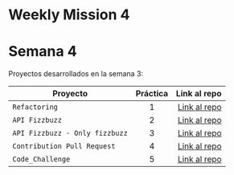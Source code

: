# Weekly Mission 4



# Semana 4

Proyectos desarrollados en la semana 3:

| Proyecto           | Práctica |                                                             Link al repo |
| ------------------ | :-------: | -----------------------------------------------------------------------: |
| `Refactoring`       |     1     | [Link al repo](https://github.com/Mussakova/Lx41_Refactoring) |
| `API Fizzbuzz`             |     2     | [Link al repo](https://github.com/Mussakova/Lx42_API_Fizzbuzz) |https://github.com/Mussakova/Lx43_API_FizzbuzzMethod
| `API Fizzbuzz - Only fizzbuzz`             |     3     | [Link al repo](https://github.com/Mussakova/Lx43_API_FizzbuzzMethod) |
| `Contribution Pull Request`             |     4     | [Link al repo](https://github.com/Mussakova/fizzbuzzFromVP) |
| `Code_Challenge`             |     5     | [Link al repo](https://github.com/Mussakova/Lx45_Code_Challenge) |

